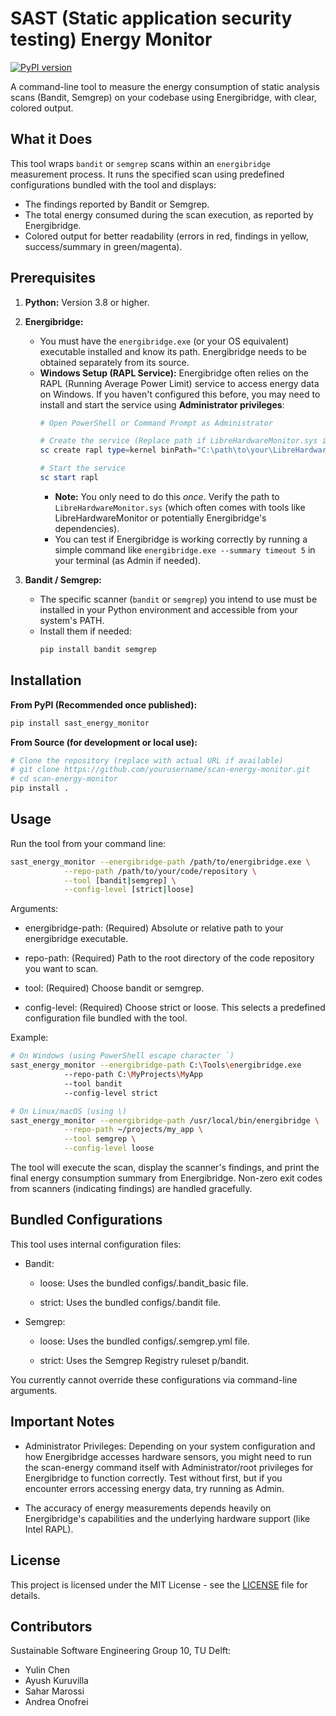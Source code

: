 # SAST (Static application security testing) Energy Monitor

[![PyPI version](https://badge.fury.io/py/sast-energy-monitor.svg)](https://pypi.org/project/sast-energy-monitor/)

A command-line tool to measure the energy consumption of static analysis scans (Bandit, Semgrep) on your codebase using Energibridge, with clear, colored output.

## What it Does

This tool wraps `bandit` or `semgrep` scans within an `energibridge` measurement process. It runs the specified scan using predefined configurations bundled with the tool and displays:

*   The findings reported by Bandit or Semgrep.
*   The total energy consumed during the scan execution, as reported by Energibridge.
*   Colored output for better readability (errors in red, findings in yellow, success/summary in green/magenta).

## Prerequisites

1.  **Python:** Version 3.8 or higher.

2.  **Energibridge:**
    *   You must have the `energibridge.exe` (or your OS equivalent) executable installed and know its path. Energibridge needs to be obtained separately from its source.
    *   **Windows Setup (RAPL Service):** Energibridge often relies on the RAPL (Running Average Power Limit) service to access energy data on Windows. If you haven't configured this before, you may need to install and start the service using **Administrator privileges**:
        ```powershell
        # Open PowerShell or Command Prompt as Administrator

        # Create the service (Replace path if LibreHardwareMonitor.sys is elsewhere)
        sc create rapl type=kernel binPath="C:\path\to\your\LibreHardwareMonitor.sys"

        # Start the service
        sc start rapl
        ```
        *   **Note:** You only need to do this *once*. Verify the path to `LibreHardwareMonitor.sys` (which often comes with tools like LibreHardwareMonitor or potentially Energibridge's dependencies).
        *   You can test if Energibridge is working correctly by running a simple command like `energibridge.exe --summary timeout 5` in your terminal (as Admin if needed).

3.  **Bandit / Semgrep:**
    *   The specific scanner (`bandit` or `semgrep`) you intend to use must be installed in your Python environment and accessible from your system's PATH.
    *   Install them if needed:
        ```bash
        pip install bandit semgrep
        ```

## Installation

**From PyPI (Recommended once published):**

```bash
pip install sast_energy_monitor
```

**From Source (for development or local use):**
```bash
# Clone the repository (replace with actual URL if available)
# git clone https://github.com/yourusername/scan-energy-monitor.git
# cd scan-energy-monitor
pip install .
```

## Usage
Run the tool from your command line:
```bash
sast_energy_monitor --energibridge-path /path/to/energibridge.exe \
            --repo-path /path/to/your/code/repository \
            --tool [bandit|semgrep] \
            --config-level [strict|loose]
```

Arguments:

- energibridge-path: (Required) Absolute or relative path to your energibridge executable.

- repo-path: (Required) Path to the root directory of the code repository you want to scan.

- tool: (Required) Choose bandit or semgrep.

- config-level: (Required) Choose strict or loose. This selects a predefined configuration file bundled with the tool.

Example:
```bash
# On Windows (using PowerShell escape character `)
sast_energy_monitor --energibridge-path C:\Tools\energibridge.exe
            --repo-path C:\MyProjects\MyApp
            --tool bandit
            --config-level strict

# On Linux/macOS (using \)
sast_energy_monitor --energibridge-path /usr/local/bin/energibridge \
            --repo-path ~/projects/my_app \
            --tool semgrep \
            --config-level loose
```
The tool will execute the scan, display the scanner's findings, and print the final energy consumption summary from Energibridge. Non-zero exit codes from scanners (indicating findings) are handled gracefully.

## Bundled Configurations
This tool uses internal configuration files:

- Bandit:

    - loose: Uses the bundled configs/.bandit_basic file.

    - strict: Uses the bundled configs/.bandit file.

- Semgrep:

    - loose: Uses the bundled configs/.semgrep.yml file.

    - strict: Uses the Semgrep Registry ruleset p/bandit.

You currently cannot override these configurations via command-line arguments.

## Important Notes
- Administrator Privileges: Depending on your system configuration and how Energibridge accesses hardware sensors, you might need to run the scan-energy command itself with Administrator/root privileges for Energibridge to function correctly. Test without first, but if you encounter errors accessing energy data, try running as Admin.

- The accuracy of energy measurements depends heavily on Energibridge's capabilities and the underlying hardware support (like Intel RAPL).

## License
This project is licensed under the MIT License - see the [LICENSE](LICENSE) file for details.

## Contributors
Sustainable Software Engineering Group 10, TU Delft:
- Yulin Chen
- Ayush Kuruvilla
- Sahar Marossi
- Andrea Onofrei